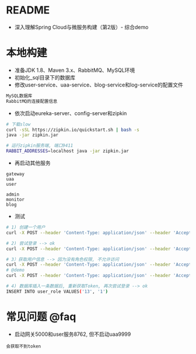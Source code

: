 # README

- 深入理解Spring Cloud与微服务构建（第2版）- 综合demo

# 本地构建

- 准备JDK 1.8、Maven 3.x、RabbitMQ、MySQL环境
- 初始化_sql目录下的数据库
- 修改user-service、uaa-service、blog-service和log-service的配置文件 

```bash
MySQL数据库
RabbitMQ的连接配置信息
```

- 依次启动eureka-server、config-server和zipkin

```bash
# 下载slow
curl -sSL https://zipkin.io/quickstart.sh | bash -s
java -jar zipkin.jar

# 运行zipkin服务端, 端口9411
RABBIT_ADDRESSES=localhost java -jar zipkin.jar
```

- 再启动其他服务

```
gateway
uaa
user

admin
monitor
blog
```

- 测试

```bash
# 1) 创建一个用户
curl -X POST --header 'Content-Type: application/json' --header 'Accept: application/json' -d ' { "password": "123456", "username": "miya" }' 'http://localhost:5000/userapi/user/registry'

# 2) 尝试登录 --> ok
curl -X POST --header 'Content-Type: application/json' --header 'Accept: application/json' 'http://localhost:5000/userapi/user/login?username=miya&password=123456'

# 3）获取用户信息 --> 因为没有角色权限, 不允许访问
curl -X POST --header 'Content-Type: application/json' --header 'Accept: application/json' --header 'Authorization: Bearer ${Token}' 'http://localhost:5000/userapi/user/miya'
# @demo
curl -X POST --header 'Content-Type: application/json' --header 'Accept: application/json' --header 'Authorization: Bearer eyJhbGciOiJSUzI1NiIsInR5cCI6IkpXVCJ9.eyJleHAiOjE1OTUzOTk1OTIsInVzZXJfbmFtZSI6Im1peWEiLCJhdXRob3JpdGllcyI6WyJST0xFX1VTRVIiXSwianRpIjoiMTZmMTA5ZDgtOTk1Ni00MzI4LThmMTgtNDBjNGNmNDJkNzQ1IiwiY2xpZW50X2lkIjoidWFhLXNlcnZpY2UiLCJzY29wZSI6WyJzZXJ2aWNlIl19.QVofJ3CRwOjJTxQFLwpF0kyRyaagiOZC_DzVnI93GSxUYwrarZwMSaj82fe1M-ToR7mpPbWRAi-8zFBxwuIIIDY1cX19QODhhvdAo11ddIXSrOtWGitg3t-fwJOyGjL78yFlg2IKeMSyYlOvu4wi2xMTAxY8l73UDklZc6To6SK38H1kCJCFCsK6Lo6avlzoWdzFUmWHK6CKIaMBVC21mMyqbqRVBG2tW03gVSEXzVXJdTa1WE6jBxoGf2jBRuy1_qN4lNkYqfyuZeyNpheUFgpWoTBg2e7R5i-hJc3aSOif2R0zJZEQSt7o-ePgRKHXSr4k_AS37OhLAtzCvxWupA' 'http://localhost:5000/userapi/user/miya'

# 4) 数据库插入一条数据后, 重新获取Token, 再次尝试登录 --> ok
INSERT INTO user_role VALUES('13', '1')
```

# 常见问题 @faq

- 启动网关5000和user服务8762, 但不启动uaa9999

```
会获取不到token
```
